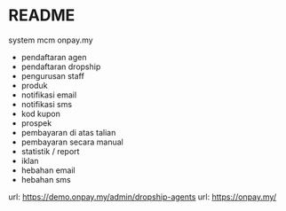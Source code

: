 # README

system mcm onpay.my
- pendaftaran agen
- pendaftaran dropship
- pengurusan staff
- produk
- notifikasi email
- notifikasi sms
- kod kupon
- prospek
- pembayaran di atas talian
- pembayaran secara manual
- statistik / report
- iklan
- hebahan email
- hebahan sms

url: https://demo.onpay.my/admin/dropship-agents
url: https://onpay.my/
